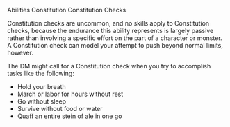 Abilities
Constitution
Constitution Checks
        <p>
          Constitution checks are uncommon, and no skills apply to Constitution checks, because the endurance this ability represents is largely passive rather than involving a specific effort on the part of a character or monster. A Constitution check can model your attempt to push beyond normal limits, however.
        </p>
        <p>
          The DM might call for a Constitution check when you try to accomplish tasks like the following:
        </p>
        <ul>
          <li>Hold your breath</li>
          <li>March or labor for hours without rest</li>
          <li>Go without sleep</li>
          <li>Survive without food or water</li>
          <li>Quaff an entire stein of ale in one go</li>
        </ul>